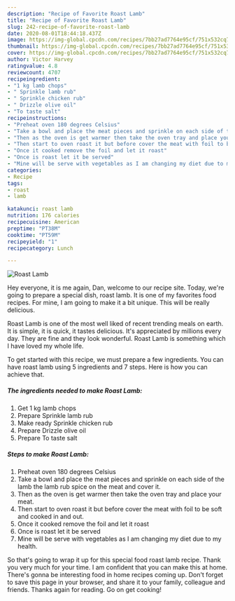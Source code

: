 ```yaml
---
description: "Recipe of Favorite Roast Lamb"
title: "Recipe of Favorite Roast Lamb"
slug: 242-recipe-of-favorite-roast-lamb
date: 2020-08-01T18:44:18.437Z
image: https://img-global.cpcdn.com/recipes/7bb27ad7764e95cf/751x532cq70/roast-lamb-recipe-main-photo.jpg
thumbnail: https://img-global.cpcdn.com/recipes/7bb27ad7764e95cf/751x532cq70/roast-lamb-recipe-main-photo.jpg
cover: https://img-global.cpcdn.com/recipes/7bb27ad7764e95cf/751x532cq70/roast-lamb-recipe-main-photo.jpg
author: Victor Harvey
ratingvalue: 4.8
reviewcount: 4707
recipeingredient:
- "1 kg lamb chops"
- " Sprinkle lamb rub"
- " Sprinkle chicken rub"
- " Drizzle olive oil"
- "To taste salt"
recipeinstructions:
- "Preheat oven 180 degrees Celsius"
- "Take a bowl and place the meat pieces and sprinkle on each side of the lamb the lamb rub spice on the meat and cover it."
- "Then as the oven is get warmer then take the oven tray and place your meat."
- "Then start to oven roast it but before cover the meat with foil to be soft and cooked in and out."
- "Once it cooked remove the foil and let it roast"
- "Once is roast let it be served"
- "Mine will be serve with vegetables as I am changing my diet due to my health."
categories:
- Recipe
tags:
- roast
- lamb

katakunci: roast lamb 
nutrition: 176 calories
recipecuisine: American
preptime: "PT38M"
cooktime: "PT59M"
recipeyield: "1"
recipecategory: Lunch

---
```



![Roast Lamb](https://img-global.cpcdn.com/recipes/7bb27ad7764e95cf/751x532cq70/roast-lamb-recipe-main-photo.jpg)

Hey everyone, it is me again, Dan, welcome to our recipe site. Today, we're going to prepare a special dish, roast lamb. It is one of my favorites food recipes. For mine, I am going to make it a bit unique. This will be really delicious.



Roast Lamb is one of the most well liked of recent trending meals on earth. It is simple, it is quick, it tastes delicious. It's appreciated by millions every day. They are fine and they look wonderful. Roast Lamb is something which I have loved my whole life.


To get started with this recipe, we must prepare a few ingredients. You can have roast lamb using 5 ingredients and 7 steps. Here is how you can achieve that.

<!--inarticleads1-->

##### The ingredients needed to make Roast Lamb:

1. Get 1 kg lamb chops
1. Prepare  Sprinkle lamb rub
1. Make ready  Sprinkle chicken rub
1. Prepare  Drizzle olive oil
1. Prepare To taste salt




<!--inarticleads2-->

##### Steps to make Roast Lamb:

1. Preheat oven 180 degrees Celsius
1. Take a bowl and place the meat pieces and sprinkle on each side of the lamb the lamb rub spice on the meat and cover it.
1. Then as the oven is get warmer then take the oven tray and place your meat.
1. Then start to oven roast it but before cover the meat with foil to be soft and cooked in and out.
1. Once it cooked remove the foil and let it roast
1. Once is roast let it be served
1. Mine will be serve with vegetables as I am changing my diet due to my health.




So that's going to wrap it up for this special food roast lamb recipe. Thank you very much for your time. I am confident that you can make this at home. There's gonna be interesting food in home recipes coming up. Don't forget to save this page in your browser, and share it to your family, colleague and friends. Thanks again for reading. Go on get cooking!
